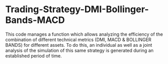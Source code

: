 # Trading-Strategy-DMI-Bollinger-Bands-MACD
This code manages a function which allows analyzing the efficiency of the combination of different technical metrics (DMI, MACD &amp; BOLLINGER BANDS) for different assets. To do this, an individual as well as a joint analysis of the simulation of this same strategy is generated during an established period of time.
